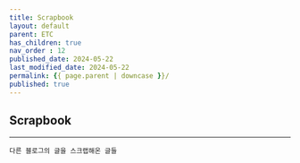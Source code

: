 ```yaml
---
title: Scrapbook
layout: default
parent: ETC
has_children: true
nav_order : 12
published_date: 2024-05-22
last_modified_date: 2024-05-22
permalink: {{ page.parent | downcase }}/
published: true
---
```


## Scrapbook

---

`다른 블로그의 글을 스크랩해온 글들`